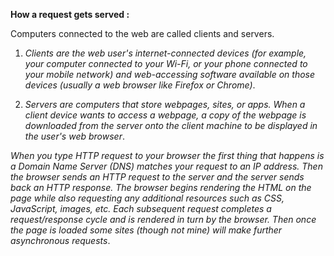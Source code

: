 **How a request gets served :**

Computers connected to the web are called clients and servers.

1. _Clients are the web user's internet-connected devices (for example, your computer connected to your Wi-Fi, or your phone connected to your mobile network) and web-accessing software available on those devices (usually a web browser like Firefox or Chrome)_.

2. _Servers are computers that store webpages, sites, or apps. When a client device wants to access a webpage, a copy of the webpage is downloaded from the server onto the client machine to be displayed in the user's web browser_.

_When you type HTTP request to your browser the first thing that happens is a Domain Name Server (DNS) matches your request to an IP address. Then the browser sends an HTTP request to the server and the server sends back an HTTP response. The browser begins rendering the HTML on the page while also requesting any additional resources such as CSS, JavaScript, images, etc. Each subsequent request completes a request/response cycle and is rendered in turn by the browser. Then once the page is loaded some sites (though not mine) will make further asynchronous requests_.